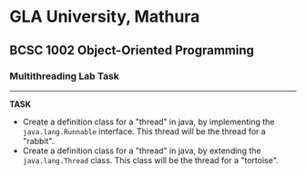 # GLA University, Mathura

## BCSC 1002 Object-Oriented Programming

### Multithreading Lab Task

---
**TASK**
- Create a definition class for a "thread" in java, 
by implementing the `java.lang.Runnable` interface.
This thread will be the thread for a "rabbit".
- Create a definition class for a "thread" in java,
by extending the `java.lang.Thread` class.
This class will be the thread for a "tortoise".
